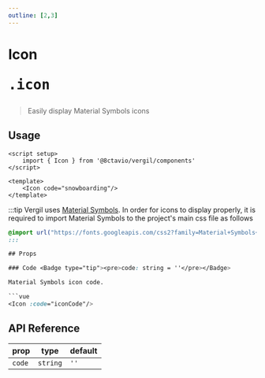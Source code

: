 ```yaml
---
outline: [2,3]
---
```


# Icon <Badge type="tip"><pre>.icon</pre></Badge>

> Easily display Material Symbols icons

<script setup>
    import { Icon } from '@8ctavio/vergil/components'
</script>

## Usage

```vue
<script setup>
    import { Icon } from '@8ctavio/vergil/components'
</script>

<template>
    <Icon code="snowboarding"/>
</template>
```
<Demo>
    <Icon code="snowboarding"/>
</Demo>

:::tip
Vergil uses [Material Symbols](https://fonts.google.com/icons?icon.style=Rounded&icon.set=Material+Symbols). In order for icons to display properly, it is required to import Material Symbols to the project's main css file as follows

```css
@import url("https://fonts.googleapis.com/css2?family=Material+Symbols+Rounded:FILL@1");
:::

## Props

### Code <Badge type="tip"><pre>code: string = ''</pre></Badge>

Material Symbols icon code.

```vue
<Icon :code="iconCode"/>
```

## API Reference

| prop | type | default |
| ---- | ---- | ------- |
| `code` | `string` | `''` |